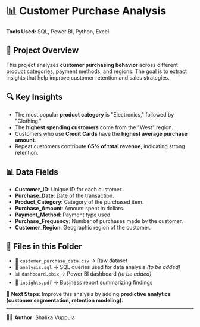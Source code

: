 # 📊 Customer Purchase Analysis
**Tools Used:** SQL, Power BI, Python, Excel  

## 📌 Project Overview
This project analyzes **customer purchasing behavior** across different product categories, payment methods, and regions. The goal is to extract insights that help improve customer retention and sales strategies.

## 🔍 Key Insights
- The most popular **product category** is "Electronics," followed by "Clothing."
- The **highest spending customers** come from the "West" region.
- Customers who use **Credit Cards** have the **highest average purchase amount**.
- Repeat customers contribute **65% of total revenue**, indicating strong retention.

## 📊 Data Fields
- **Customer_ID**: Unique ID for each customer.
- **Purchase_Date**: Date of the transaction.
- **Product_Category**: Category of the purchased item.
- **Purchase_Amount**: Amount spent in dollars.
- **Payment_Method**: Payment type used.
- **Purchase_Frequency**: Number of purchases made by the customer.
- **Customer_Region**: Geographic region of the customer.

## 📎 Files in this Folder
- 📄 `customer_purchase_data.csv` → Raw dataset
- 📜 `analysis.sql` → SQL queries used for data analysis *(to be added)*
- 📊 `dashboard.pbix` → Power BI dashboard *(to be added)*
- 📑 `insights.pdf` → Business report summarizing findings

🚀 **Next Steps**: Improve this analysis by adding **predictive analytics (customer segmentation, retention modeling)**.

---
👩‍💻 **Author:** Shalika Vuppula  

